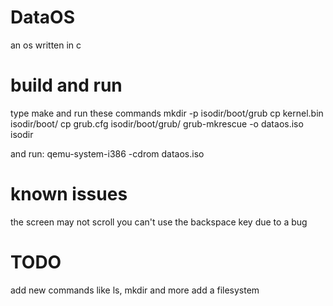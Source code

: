 # DataOS
an os written in c

# build and run
type make
and run these commands
mkdir -p isodir/boot/grub
cp kernel.bin isodir/boot/
cp grub.cfg isodir/boot/grub/
grub-mkrescue -o dataos.iso isodir

and run:
qemu-system-i386 -cdrom dataos.iso

# known issues
the screen may not scroll
you can't use the backspace key due to a bug

# TODO
add new commands like ls, mkdir and more
add a filesystem
